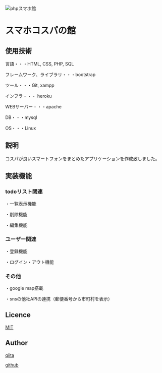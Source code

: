 ![phpスマホ館](https://user-images.githubusercontent.com/59543879/79082262-5fbfec80-7d5f-11ea-8f36-2b58521ed615.png)

スマホコスパの館
====



## 使用技術
<p>言語・・・HTML, CSS, PHP, SQL</p>
<p>フレームワーク、ライブラリ・・・bootstrap</p>
<p>ツール・・・Git, xampp</p>
<p>インフラ・・・ heroku</p>
<p>WEBサーバー・・・apache</p>
<p>DB・・・mysql</p>
<p>OS・・・Linux</p>

 




## 説明
コスパが良いスマートフォンをまとめたアプリケーションを作成致しました。


## 実装機能
<h3>todoリスト関連</h3>
<p>・一覧表示機能</p>
<p>・削除機能</p>
<p>・編集機能</p>


<h3>ユーザー関連</h3>
<p>・登録機能</p>
<p>・ログイン・アウト機能</p>

<h3>その他</h3>
<p>・google map搭載</p>
<p>・snsの他社APIの連携（郵便番号から市町村を表示）</p>
 

## Licence

[MIT](https://github.com/tcnksm/tool/blob/master/LICENCE)

## Author

[qiita](https://qiita.com/matsuma)

[github](https://github.com/siraki66/phpkadai)

